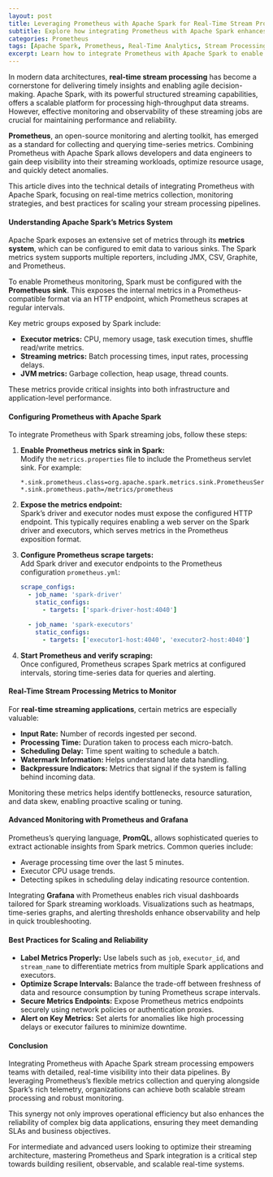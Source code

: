 ```yaml
---
layout: post  
title: Leveraging Prometheus with Apache Spark for Real-Time Stream Processing and Metrics Monitoring  
subtitle: Explore how integrating Prometheus with Apache Spark enhances real-time analytics and monitoring for scalable stream processing  
categories: Prometheus  
tags: [Apache Spark, Prometheus, Real-Time Analytics, Stream Processing, Metrics Monitoring, Big Data, Monitoring Tools]  
excerpt: Learn how to integrate Prometheus with Apache Spark to enable advanced real-time stream processing and robust metrics monitoring for scalable big data environments.  
---
```

In modern data architectures, **real-time stream processing** has become a cornerstone for delivering timely insights and enabling agile decision-making. Apache Spark, with its powerful structured streaming capabilities, offers a scalable platform for processing high-throughput data streams. However, effective monitoring and observability of these streaming jobs are crucial for maintaining performance and reliability.

**Prometheus**, an open-source monitoring and alerting toolkit, has emerged as a standard for collecting and querying time-series metrics. Combining Prometheus with Apache Spark allows developers and data engineers to gain deep visibility into their streaming workloads, optimize resource usage, and quickly detect anomalies.

This article dives into the technical details of integrating Prometheus with Apache Spark, focusing on real-time metrics collection, monitoring strategies, and best practices for scaling your stream processing pipelines.

#### Understanding Apache Spark’s Metrics System

Apache Spark exposes an extensive set of metrics through its **metrics system**, which can be configured to emit data to various sinks. The Spark metrics system supports multiple reporters, including JMX, CSV, Graphite, and Prometheus.

To enable Prometheus monitoring, Spark must be configured with the **Prometheus sink**. This exposes the internal metrics in a Prometheus-compatible format via an HTTP endpoint, which Prometheus scrapes at regular intervals.

Key metric groups exposed by Spark include:

- **Executor metrics:** CPU, memory usage, task execution times, shuffle read/write metrics.
- **Streaming metrics:** Batch processing times, input rates, processing delays.
- **JVM metrics:** Garbage collection, heap usage, thread counts.

These metrics provide critical insights into both infrastructure and application-level performance.

#### Configuring Prometheus with Apache Spark

To integrate Prometheus with Spark streaming jobs, follow these steps:

1. **Enable Prometheus metrics sink in Spark:**  
   Modify the `metrics.properties` file to include the Prometheus servlet sink. For example:

   ```
   *.sink.prometheus.class=org.apache.spark.metrics.sink.PrometheusServlet
   *.sink.prometheus.path=/metrics/prometheus
   ```

2. **Expose the metrics endpoint:**  
   Spark’s driver and executor nodes must expose the configured HTTP endpoint. This typically requires enabling a web server on the Spark driver and executors, which serves metrics in the Prometheus exposition format.

3. **Configure Prometheus scrape targets:**  
   Add Spark driver and executor endpoints to the Prometheus configuration `prometheus.yml`:

   ```yaml
   scrape_configs:
     - job_name: 'spark-driver'
       static_configs:
         - targets: ['spark-driver-host:4040']

     - job_name: 'spark-executors'
       static_configs:
         - targets: ['executor1-host:4040', 'executor2-host:4040']
   ```

4. **Start Prometheus and verify scraping:**  
   Once configured, Prometheus scrapes Spark metrics at configured intervals, storing time-series data for queries and alerting.

#### Real-Time Stream Processing Metrics to Monitor

For **real-time streaming applications**, certain metrics are especially valuable:

- **Input Rate:** Number of records ingested per second.
- **Processing Time:** Duration taken to process each micro-batch.
- **Scheduling Delay:** Time spent waiting to schedule a batch.
- **Watermark Information:** Helps understand late data handling.
- **Backpressure Indicators:** Metrics that signal if the system is falling behind incoming data.

Monitoring these metrics helps identify bottlenecks, resource saturation, and data skew, enabling proactive scaling or tuning.

#### Advanced Monitoring with Prometheus and Grafana

Prometheus’s querying language, **PromQL**, allows sophisticated queries to extract actionable insights from Spark metrics. Common queries include:

- Average processing time over the last 5 minutes.
- Executor CPU usage trends.
- Detecting spikes in scheduling delay indicating resource contention.

Integrating **Grafana** with Prometheus enables rich visual dashboards tailored for Spark streaming workloads. Visualizations such as heatmaps, time-series graphs, and alerting thresholds enhance observability and help in quick troubleshooting.

#### Best Practices for Scaling and Reliability

- **Label Metrics Properly:** Use labels such as `job`, `executor_id`, and `stream_name` to differentiate metrics from multiple Spark applications and executors.
- **Optimize Scrape Intervals:** Balance the trade-off between freshness of data and resource consumption by tuning Prometheus scrape intervals.
- **Secure Metrics Endpoints:** Expose Prometheus metrics endpoints securely using network policies or authentication proxies.
- **Alert on Key Metrics:** Set alerts for anomalies like high processing delays or executor failures to minimize downtime.

#### Conclusion

Integrating Prometheus with Apache Spark stream processing empowers teams with detailed, real-time visibility into their data pipelines. By leveraging Prometheus’s flexible metrics collection and querying alongside Spark’s rich telemetry, organizations can achieve both scalable stream processing and robust monitoring.

This synergy not only improves operational efficiency but also enhances the reliability of complex big data applications, ensuring they meet demanding SLAs and business objectives.

For intermediate and advanced users looking to optimize their streaming architecture, mastering Prometheus and Spark integration is a critical step towards building resilient, observable, and scalable real-time systems.
